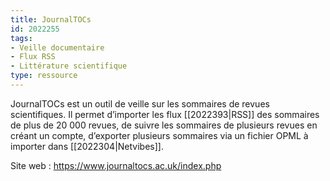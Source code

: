 ```yaml
---
title: JournalTOCs
id: 2022255
tags:
- Veille documentaire
- Flux RSS
- Littérature scientifique
type: ressource
---
```


JournalTOCs est un outil de veille sur les sommaires de revues scientifiques. Il permet d’importer les flux [[2022393|RSS]] des sommaires de plus de 20 000 revues, de suivre les sommaires de plusieurs revues en créant un compte, d’exporter plusieurs sommaires via un fichier OPML à importer dans [[2022304|Netvibes]].

Site web : <https://www.journaltocs.ac.uk/index.php>

